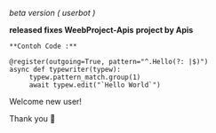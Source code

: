 <i>beta version ( userbot )</i>

**released fixes WeebProject-Apis**
**project by Apis**

```
**Contoh Code :**

@register(outgoing=True, pattern="^.Hello(?: |$)")
async def typewriter(typew):
     typew.pattern_match.group(1)
     await typew.edit("`Hello World`")

```
Welcome new user! 

Thank you 🎉

